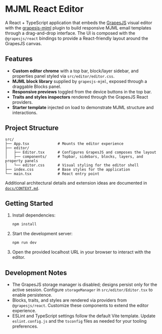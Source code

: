 # MJML React Editor

A React + TypeScript application that embeds the [GrapesJS](https://grapesjs.com/) visual editor with the [grapesjs-mjml](https://github.com/GrapesJS/grapesjs-mjml) plugin to build responsive MJML email templates through a drag-and-drop interface. The UI is composed with the `@grapesjs/react` bindings to provide a React-friendly layout around the GrapesJS canvas.

## Features
- **Custom editor chrome** with a top bar, block/layer sidebar, and properties panel styled via `src/editor/editor.css`.
- **MJML block library** supplied by `grapesjs-mjml`, exposed through a draggable Blocks panel.
- **Responsive previews** toggled from the device buttons in the top bar.
- **Traits and styles inspectors** rendered through the GrapesJS React providers.
- **Starter template** injected on load to demonstrate MJML structure and interactions.

## Project Structure
```
src/
├── App.tsx             # Mounts the editor experience
├── editor/
│   ├── Editor.tsx      # Configures GrapesJS and composes the layout
│   ├── components/     # Topbar, sidebars, blocks, layers, and property panels
│   └── editor.css      # Visual styling for the editor shell
├── index.css           # Base styles for the application
└── main.tsx            # React entry point
```

Additional architectural details and extension ideas are documented in [`docs/CONTEXT.md`](docs/CONTEXT.md).

## Getting Started
1. Install dependencies:
   ```bash
   npm install
   ```
2. Start the development server:
   ```bash
   npm run dev
   ```
3. Open the provided localhost URL in your browser to interact with the editor.

## Development Notes
- The GrapesJS storage manager is disabled; designs persist only for the active session. Configure `storageManager` in `src/editor/Editor.tsx` to enable persistence.
- Blocks, traits, and styles are rendered via providers from `@grapesjs/react`. Customize these components to extend the editor experience.
- ESLint and TypeScript settings follow the default Vite template. Update `eslint.config.js` and the `tsconfig` files as needed for your tooling preferences.

